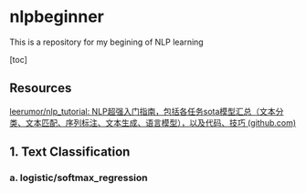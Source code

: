 # nlpbeginner

This is a repository for my begining of NLP learning

[toc]

## Resources

[leerumor/nlp_tutorial: NLP超强入门指南，包括各任务sota模型汇总（文本分类、文本匹配、序列标注、文本生成、语言模型），以及代码、技巧 (github.com)](https://github.com/leerumor/nlp_tutorial)



## 1. Text Classification

### a. logistic/softmax_regression

